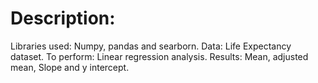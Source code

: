 # Description:
Libraries used: Numpy, pandas and searborn.
Data: Life Expectancy dataset.
To perform: Linear regression analysis.
Results: Mean, adjusted mean, Slope and y intercept.
